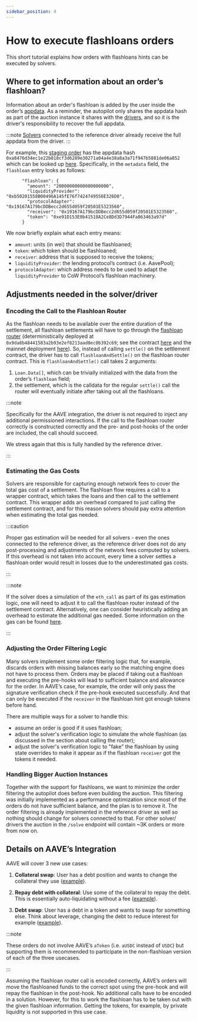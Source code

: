```yaml
---
sidebar_position: 4
---
```


# How to execute flashloans orders

This short tutorial explains how orders with flashloans hints can be executed by solvers.

## Where to get information about an order’s flashloan?

Information about an order's flashloan is added by the user inside the order’s [appdata](/docs/cow-protocol/reference/core/intents/app_data.mdx). As a reminder, the autopilot only shares the appdata hash as part of the auction instance it shares with the [drivers](/docs/cow-protocol/tutorials/arbitrate/solver/driver.md), and so it is the driver's responsibility to recover the full appdata.

:::note
[Solvers](/docs/cow-protocol/tutorials/arbitrate/solver/solver-engine.md) connected to the reference driver already receive the full appdata from the driver.
:::

For example, this [staging order](https://explorer.cow.fi/gc/orders/0x413a7246f58441ad92ea19c09cef90d1b23a1e211e0963f3d39b7db48140533d669685c660c260d80b614f8d1a5ffd24c4e3b82668cd8760) has the appdata hash `0xa8476d34ec1e22b818cf3d6289e30271a04a4e38a8a3a71f947b5881de06a852` which can be looked up [here](https://barn.api.cow.fi/xdai/api/v1/app_data/0xa8476d34ec1e22b818cf3d6289e30271a04a4e38a8a3a71f947b5881de06a852). Specifically, in the `metadata` field, the `flashloan` entry looks as follows:

```
      "flashloan": {
        "amount": "20000000000000000000",
        "liquidityProvider": "0xb50201558B00496A145fE76f7424749556E326D8",
        "protocolAdapter": "0x19167A179bcDDBecc2d655d059f20501E5323560",
        "receiver": "0x19167A179bcDDBecc2d655d059f20501E5323560",
        "token": "0xe91D153E0b41518A2Ce8Dd3D7944Fa863463a97d"
      }
```

We now briefly explain what each entry means:
- `amount`: units (in wei) that should be flashloaned;
- `token`: which token should be flashloaned;
- `receiver`: address that is supposed to receive the tokens;
- `liquidityProvider`: the lending protocol’s contract (i.e. AavePool);
- `protocolAdapter`: which address needs to be used to adapt the `liquidityProvider` to CoW Protocol’s flashloan machinery.

## Adjustments needed in the solver/driver

### Encoding the Call to the Flashloan Router

As the flashloan needs to be available over the entire duration of the settlement, all flashloan settlements will have to go through the [flashloan router](/cow-protocol/reference/contracts/periphery/flashloans#iflashloanrouter-contract) (deterministically deployed at `0x9da8b48441583a2b93e2ef8213aad0ec0b392c69`; see the contract [here](https://github.com/cowprotocol/flash-loan-router) and the mainnet deployment  [here](https://etherscan.io/address/0x9da8b48441583a2b93e2ef8213aad0ec0b392c69#code)). So, instead of calling `settle()` on the settlement contract, the driver has to call `flashloanAndSettle()` on the flashloan router contract. This is `flashloanAndSettle()` call takes 2 arguments:
1. `Loan.Data[]`, which can be trivially initialized with the data from the order’s `flashloan` field;
2. the settlement, which is the calldata for the regular `settle()` call the router will eventually initiate after taking out all the flashloans.

:::note

Specifically for the AAVE integration, the driver is not required to inject any additional permissioned interactions. If the call to the flashloan router correctly is constructed correctly and the pre- and post-hooks of the order are included, the call should succeed.

We stress again that this is fully handled by the reference driver.

:::

### Estimating the Gas Costs

Solvers are responsible for capturing enough network fees to cover the total gas cost of a settlement. The flashloan flow requires a call to a wrapper contract, which takes the loans and then call to the settlement contract. This wrapper adds an overhead compared to just calling the settlement contract, and for this reason solvers should pay extra attention when estimating the total gas needed. 


:::caution

Proper gas estimation will be needed for all solvers - even the ones connected to the reference driver, as the reference driver does not do any post-processing and adjustments of the network fees computed by solvers. If this overhead is not taken into account, every time a solver settles a flashloan order would result in losses due to the underestimated gas costs. 

:::

:::note

If the solver does a simulation of the `eth_call` as part of its gas estimation logic, one will need to adjust it to call the flashloan router instead of the settlement contract. Alternatively, one can consider heuristically adding an overhead to estimate the additional gas needed. Some information on the gas can be found [here](https://github.com/cowprotocol/flash-loan-router/pull/19).

:::

### Adjusting the Order Filtering Logic

Many solvers implement some order filtering logic that, for example, discards orders with missing balances early so the matching engine does not have to process them. Orders may be placed if taking out a flashloan and executing the pre-hooks will lead to sufficient balance and allowance for the order. In AAVE’s case, for example, the order will only pass the signature verification check if the pre-hook executed successfully. And that can only be executed if the `receiver` in the flashloan hint got enough tokens before hand.

There are multiple ways for a solver to handle this:
- assume an order is good if it uses flashloan;
- adjust the solver's verification logic to simulate the whole flashloan (as discussed in the section about calling the router);
- adjust the solver's verification logic to "fake" the flashloan by using state overrides to make it appear as if the flashloan `receiver` got the tokens it needed.

### Handling Bigger Auction Instances

Together with the support for flashloans, we want to minimize the order filtering the autopilot does before even building the auction. This filtering was initially implemented as a performance optimization since most of the orders do not have sufficient balance, and the plan is to remove it. The order filtering is already implemented in the reference driver as well so nothing should change for solvers connected to that. For other solver/ drivers the auction in the `/solve` endpoint will contain ~3K orders or more from now on.

## Details on AAVE’s Integration

AAVE will cover 3 new use cases:

1. **Collateral swap**: User has a debt position and wants to change the collateral they use ([example]( https://explorer.cow.fi/gc/orders/0x413a7246f58441ad92ea19c09cef90d1b23a1e211e0963f3d39b7db48140533d669685c660c260d80b614f8d1a5ffd24c4e3b82668cd8760)).

2. **Repay debt with collateral**:  Use some of the collateral to repay the debt. This is essentially auto-liquidating without a fee ([example](https://explorer.cow.fi/gc/orders/0xab8596fb7eae317bf15b1b4d57169f5e6714479e38661e0f06df7e7f12409915d20982aedc2074bd3b798cd6c02f6e03e51743cc68cdd580
)).

3. **Debt swap**: User has a debt in a token and wants to swap for something else. Think about leverage, changing the debt to reduce interest for example ([example](https://explorer.cow.fi/gc/orders/0x6c100f2f6bb46ebf1c9f52660fdbe31079d4f982f56b524605358bd419af3a6237c390b08d5a3104b3efc1401e8d11e52624c75868d305a0
)).

:::note 

These orders do not involve AAVE’s `aToken` (i.e. `aUSDC` instead of `USDC`) but supporting them is recommended to participate in the non-flashloan version of each of the three usecases.

:::

Assuming the flashloan router call is encoded correctly, AAVE’s orders will move the flashloaned funds to the correct spot using the pre-hook and will repay the flashloan in the post-hook. No additional calls have to be encoded in a solution. However, for this to work the flashloan has to be taken out with the given flashloan information. Getting the tokens, for example, by private liquidity is not supported in this use case.
